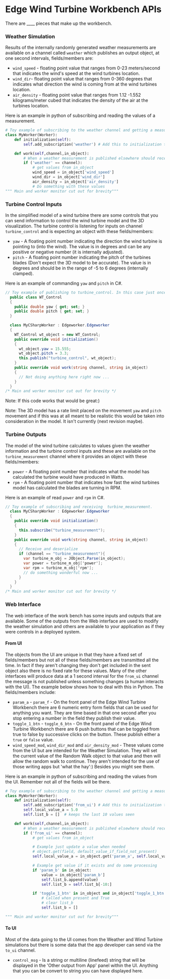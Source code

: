 # Edge Wind Turbine Workbench APIs
There are ____ pieces that make up the workbench.

### Weather Simulation
Results of the internally randomly generated weather measurements are available on a channel called `weather` which publishes an output object, at one second intervals, fields/members are:
* `wind_speed` - floating point value that ranges from 0-23 meters/second that indicates the wind's speed at the wind turbines location.
* `wind_dir`- floating point value that ranges from 0-360 degrees that indicates what direction the wind is coming from at the wind turbines location.
* `air_density` - floating point value that ranges from 1.12 -1.552 kilograms/meter cubed that indicates the density of the air at the turbines location.

Here is an example in python of subscribing and reading the values of a measurement.

```python
# Toy example of subscribing to the weather channel and getting a measurement using the edgeworker runtime
class MyWorker(Worker):
    def initialization(self):
        self.add_subscription('weather') # Add this to initialization to get the weather channel

    def work(self,channel,in_object):
        # When a weather measurement is published elsewhere should receive is here
        if ('weather' == channel):
            # get values from in_object
            wind_speed = in_object['wind_speed']
            wind_dir = in_object['wind_dir']
            air_density = in_object['air_density']
            # Do something with these values
""" Main and worker monitor cut out for brevity"""
```

### Turbine Control Inputs
In the simplified model of a wind turbine there are some controls that you can send information to control the wind turbine model and the 3D visualization. The turbine control is listening for inputs on channel `turbine_control` and is expecting an object with these fields/members:
* `yaw` - A floating point number indicating the direction the wind turbine is pointing to (into the wind). The value is in degrees and can be any positive or negative number (it is internally adjusted).
* `pitch` - A floating point number indicating the pitch of the turbines blades (Don't expect the 3D model to be accurate). The value is in degrees and should be in the range of -5 to 6 degrees (internally clamped).

Here is an example of commanding `yaw` and `pitch` in C#.

```cs
// Toy example of publishing to turbine_control. In this case just once during initialization
  public class WT_Control
  {
    public double yaw { get; set; }
    public double pitch { get; set; }
  }

  class MyCSharpWorker : Edgeworker.Edgeworker
  {
    WT_Control wt_object = new WT_Control;
    public override void initialization()
    {
      wt_object.yaw = 15.555;
      wt_object.pitch = 3.3;
      this.publish("turbine_control", wt_object);
    }
    public override void work(string channel, string in_object)
    {
      // Not doing anything here right now ...
    }
  }
/* Main and worker monitor cut out for brevity */
```
Note: If this code works that would be great:)

Note: The 3D model has a rate limit placed on the movement `yaw` and `pitch` movement and if this was at all meant to be realistic this would be taken into consideration in the model. It isn't currently (next revision maybe).

### Turbine Outputs
The model of the wind turbine calculates to values given the weather information and the turbine control inputs and these are available on the `turbine_measurement` channel where it provides an object with these fields/members:
* `power` - A floating point number that indicates what the model has calculated the turbine would have produced in Watts.
* `rpm` - A floating point number that indicates how fast the wind turbines model has calculated the blades are turning in RPM.

Here is an example of read `power` and `rpm` in C#.

```cs
// Toy example of subscribing and receiving  turbine_measurement.
  class MyCSharpWorker : Edgeworker.Edgeworker
  {
    public override void initialization()
    {
      this.subscribe("turbine_measurement");
    }
    public override void work(string channel, string in_object)
    {
      // Receive and deserialize
      if (channel == "turbine_measurement"){
        var turbine_m_obj = JObject.Parse(in_object);
        var power = turbine_m_obj['power'];
        var rpm = turbine_m_obj['rpm'];
        // do something wonderful now ...
      }
    }
  }
/* Main and worker monitor cut out for brevity */
```

### Web Interface
The web interface of the work bench has some inputs and outputs that are available. Some of the outputs from the Web interface are used to modify the weather simulation and others are available to your application as if they were controls in a deployed system.

#### From UI
The objects from the UI are unique in that they have a fixed set of fields/members but not all of these fields/members are transmitted all the time. In fact if they aren't changing they don't get included in the sent object also there is no fixed rate for these values. Many of the other interfaces will produce data at a 1 second interval for the `from_ui` channel the message is not published unless something changes (a human interacts with the UI).  The example below shows how to deal with this in Python. The fields/members include:
* `param_a` - `param_f` - On the front panel of the Edge Wind Turbine Workbench there are 6 numeric entry form fields that can be used for anything you want. They are time based in that one second after you stop entering a number in the field they publish their value.
* `toggle_1_btn` - `toggle_6_btn` - On the front panel of the Edge Wind Turbine Workbench there are 6 push buttons that can be toggled from true to false by successive clicks on the button. These publish either a `true` or `false` value.
* `wind_speed_mod`, `wind_dir_mod` and `air_density_mod` - These values come from the UI but are intended for the Weather Simulation. They will set the current value of the Random Walk object to that value and then will allow the random walk to continue. They aren't intended for the use of those writing apps but 'what the hay':) Besides you might see them.

Here is an example in python of subscribing and reading the values from the UI. Remember not all of the fields will be there.

```python
# Toy example of subscribing to the weather channel and getting a measurement using the edgeworker runtime
class MyWorker(Worker):
    def initialization(self):
        self.add_subscription('from_ui') # Add this to initialization to get the weather channel
        self.local_value_a = 5.0
        self.list_b = []  # keeps the last 10 values seen

    def work(self,channel,in_object):
        # When a weather measurement is published elsewhere should receive is here
        if ('from_ui' == channel):
            # get values from in_object

            # Example just update a value when needed
            # object.get(field, default_value_if_field_not_present)
            self.local_value_a = in_object.get('param_a', self.local_value_a)

            # Example get value if it exists and do some processing
            if 'param_b' in in_object:
                value = in_object['param_b']
                self.list_b.append(value)
                self.list_b = self.list_b[-10:]

            if 'toggle_1_btn' in in_object and in_object['toggle_1_btn']:
                # Called when present and True
                # clear list_b
                self.list_b = []

""" Main and worker monitor cut out for brevity"""
```
#### To UI
Most of the data going to the UI comes from the Weather and Wind Turbine simulations but there is some data that the app developer can send via the `to_ui` channel.
* `control_msg` - Is a string or multiline (linefeed) string that will be displayed in the 'Other output from App' panel within the UI. Anything that you can be convert to string you can have displayed here.
